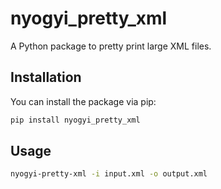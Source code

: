 # nyogyi_pretty_xml

A Python package to pretty print large XML files.

## Installation

You can install the package via pip:

```sh
pip install nyogyi_pretty_xml


```

## Usage
```sh
nyogyi-pretty-xml -i input.xml -o output.xml

```
